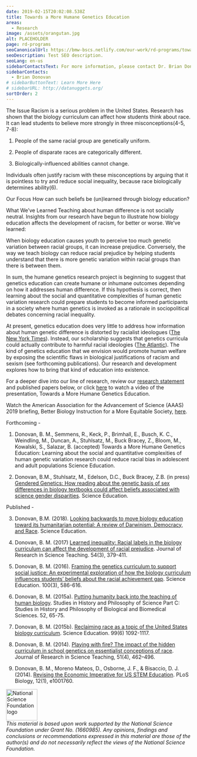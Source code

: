 ```yaml
---
date: 2019-02-15T20:02:08.538Z
title: Towards a More Humane Genetics Education
areas:
  - Research
image: /assets/orangutan.jpg
alt: PLACEHOLDER
page: rd-programs
seoCanonicalUrl: https://bmw-bscs.netlify.com/our-work/rd-programs/towards-a-more-humane-genetics-education
seoDescription: Test SEO description.
seoLang: en-us
sidebarContactsText: For more information, please contact Dr. Brian Donovan.
sidebarContacts:
  - Brian Donovan
# sidebarButtonText: Learn More Here 
# sidebarURL: http://datanuggets.org/
sortOrder: 2
---
```


The Issue
Racism is a serious problem in the United States. Research has shown that the biology curriculum can affect how students think about race. It can lead students to believe more strongly in three misconceptions(4-5, 7-8):

1. People of the same racial group are genetically uniform.

2. People of disparate races are categorically different.

3. Biologically-influenced abilities cannot change.

Individuals often justify racism with these misconceptions by arguing that it is pointless to try and reduce social inequality, because race biologically determines ability(6).

Our Focus
How can such beliefs be (un)learned through biology education?

What We’ve Learned
Teaching about human difference is not socially neutral.
Insights from our research have begun to illustrate how biology education affects the development of racism, for better or worse. We’ve learned:

When biology education causes youth to perceive too much genetic variation between racial groups, it can increase prejudice.
Conversely, the way we teach biology can reduce racial prejudice by helping students understand that there is more genetic variation within racial groups than there is between them.

In sum, the humane genetics research project is beginning to suggest that genetics education can create humane or inhumane outcomes depending on how it addresses human difference. If this hypothesis is correct, then learning about the social and quantitative complexities of human genetic variation research could prepare students to become informed participants in a society where human genetics is invoked as a rationale in sociopolitical debates concerning racial inequality.

At present, genetics education does very little to address how information about human genetic difference is distorted by racialist ideologues ([The New York Times](https://www.nytimes.com/2018/10/17/us/white-supremacists-science-dna.html)). Instead, our scholarship suggests that genetics curricula could actually contribute to harmful racial ideologies ([The Atlantic](https://www.theatlantic.com/science/archive/2018/09/teaching-race-high-school-biology-textbooks/570319/)). The kind of genetics education that we envision would promote human welfare by exposing the scientific flaws in biological justifications of racism and sexism (see forthcoming publications). Our research and development explores how to bring that kind of education into existence.

For a deeper dive into our line of research, review our [research statement](https://media.bscs.org/human/research_statement.pdf) and published papers below, or click [here](https://vimeo.com/315526217) to watch a video of the presentation, Towards a More Humane Genetics Education.

Watch the American Association for the Advancement of Science (AAAS) 2019 briefing, Better Biology Instruction for a More Equitable Society, [here](https://www.eurekalert.org/aaasnewsroom/2019/webcast/?b=10).

 
Forthcoming -

1. Donovan, B. M., Semmens, R., Keck, P., Brimhall, E., Busch, K. C., Weindling, M., Duncan, A., Stuhlsatz, M., Buck Bracey, Z., Bloom, M., Kowalski, S., Salazar, B. (accepted) Towards a More Humane Genetics Education: Learning about the social and quantitative complexities of human genetic variation research could reduce racial bias in adolescent and adult populations Science Education.

2. Donovan, B.M., Stuhlsatz, M., Edelson, D.C., Buck Bracey, Z.B. (in press) [Gendered Genetics: How reading about the genetic basis of sex differences in biology textbooks could affect beliefs associated with science gender disparities](https://media.bscs.org/human/gendered_genetics.pdf). Science Education. 

Published - 

3. Donovan, B.M. (2018). [Looking backwards to move biology education toward its humanitarian potential: A review of Darwinism, Democracy, and Race](https://onlinelibrary.wiley.com/doi/abs/10.1002/sce.21480). Science Education. 

4. Donovan, B. M. (2017) [Learned inequality: Racial labels in the biology curriculum can affect the development of racial prejudice](https://onlinelibrary.wiley.com/doi/abs/10.1002/tea.21370). Journal of Research in Science Teaching. 54(3), 379-411. 

5. Donovan, B. M. (2016). [Framing the genetics curriculum to support social justice: An experimental exploration of how the biology curriculum influences students’ beliefs about the racial achievement gap](https://onlinelibrary.wiley.com/doi/abs/10.1002/sce.21221). Science Education. 100(3), 586-616. 

6. Donovan, B. M. (2015a). [Putting humanity back into the teaching of human biology](https://www.sciencedirect.com/science/article/pii/S1369848615000138). Studies in History and Philosophy of Science Part C: Studies in History and Philosophy of Biological and Biomedical Sciences. 52, 65-75. 

7. Donovan, B. M. (2015b). [Reclaiming race as a topic of the United States biology curriculum](https://onlinelibrary.wiley.com/doi/abs/10.1002/sce.21173). Science Education. 99(6) 1092-1117. 

8. Donovan, B. M. (2014). [Playing with fire? The impact of the hidden curriculum in school genetics on essentialist conceptions of race](https://onlinelibrary.wiley.com/doi/abs/10.1002/tea.21138). Journal of Research in Science Teaching, 51(4), 462–496. 

9. Donovan, B. M., Moreno Mateos, D., Osborne, J. F., & Bisaccio, D. J. (2014). [Revising the Economic Imperative for US STEM Education](https://journals.plos.org/plosbiology/article?id=10.1371/journal.pbio.1001760). PLoS Biology, 12(1), e1001760.

<div class="d-flex justify-content-center">
  <div class="p-2">
    <a href="https://www.nsf.gov" target="_blank" rel="noopener noreferrer">
      <img src="/assets/nsf_logo.svg" alt="National Science Foundation logo" style="height: 85px;">
    </a>
  </div>
  <p class="p-2" style="margin: 0;"><em>This  material  is  based  upon  work  supported  by  the  National  Science Foundation under Grant No. (1660985). Any opinions, findings and conclusions or recommendations expressed in this material are those of the author(s) and do not necessarily reflect the views of the National Science Foundation.</em></p>
</div>